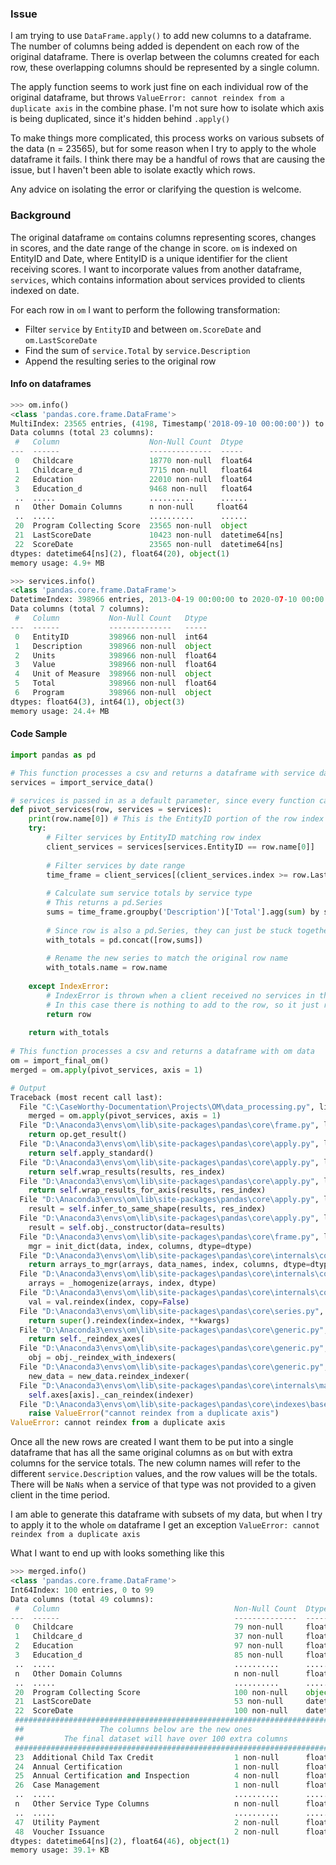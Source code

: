 ### Issue

I am trying to use `DataFrame.apply()` to add new columns to a dataframe. The number of columns being added is dependent on each row of the original dataframe. There is overlap between the columns created for each row, these overlapping columns should be represented by a single column. 

The apply function seems to work just fine on each individual row of the original dataframe, but throws `ValueError: cannot reindex from a duplicate axis` in the combine phase. I'm not sure how to isolate which axis is being duplicated, since it's hidden behind `.apply()`

To make things more complicated, this process works on various subsets of the data (n = 23565), but for some reason when I try to apply to the whole dataframe it fails. I think there may be a handful of rows that are causing the issue, but I haven't been able to isolate exactly which rows. 

Any advice on isolating the error or clarifying the question is welcome.

### Background

The original dataframe `om` contains columns representing scores, changes in scores, and the date range of the change in score. `om` is indexed on EntityID and Date, where EntityID is a unique identifier for the client receiving scores. I want to incorporate values from another dataframe, `services`, which contains information about services provided to clients indexed on date.

For each row in `om` I want to perform the following transformation:

- Filter `service` by `EntityID` and between `om.ScoreDate` and `om.LastScoreDate`
- Find the sum of `service.Total` by `service.Description`
- Append the resulting series to the original row

#### Info on dataframes
```Python
>>> om.info() 
<class 'pandas.core.frame.DataFrame'>
MultiIndex: 23565 entries, (4198, Timestamp('2018-09-10 00:00:00')) to (69793, Timestamp('2021-04-15 00:00:00'))
Data columns (total 23 columns):
 #   Column                    Non-Null Count  Dtype
---  ------                    --------------  -----
 0   Childcare                 18770 non-null  float64
 1   Childcare_d               7715 non-null   float64
 2   Education                 22010 non-null  float64
 3   Education_d               9468 non-null   float64
 ..  .....                     ..........      ......
 n   Other Domain Columns      n non-null     float64
 ..  .....                     ..........      ......
 20  Program Collecting Score  23565 non-null  object
 21  LastScoreDate             10423 non-null  datetime64[ns]
 22  ScoreDate                 23565 non-null  datetime64[ns]
dtypes: datetime64[ns](2), float64(20), object(1)
memory usage: 4.9+ MB

>>> services.info()
<class 'pandas.core.frame.DataFrame'>
DatetimeIndex: 398966 entries, 2013-04-19 00:00:00 to 2020-07-10 00:00:00
Data columns (total 7 columns):
 #   Column           Non-Null Count   Dtype
---  ------           --------------   -----
 0   EntityID         398966 non-null  int64
 1   Description      398966 non-null  object
 2   Units            398966 non-null  float64
 3   Value            398966 non-null  float64
 4   Unit of Measure  398966 non-null  object
 5   Total            398966 non-null  float64
 6   Program          398966 non-null  object
dtypes: float64(3), int64(1), object(3)
memory usage: 24.4+ MB
```

#### Code Sample

```Python
import pandas as pd

# This function processes a csv and returns a dataframe with service data
services = import_service_data()

# services is passed in as a default parameter, since every function call relies on data from services
def pivot_services(row, services = services):
    print(row.name[0]) # This is the EntityID portion of the row index
	try:
		# Filter services by EntityID matching row index
		client_services = services[services.EntityID == row.name[0]]
		
		# Filter services by date range
		time_frame = client_services[(client_services.index >= row.LastScoreDate) & (client_services.index < row.ScoreDate)]
		
		# Calculate sum service totals by service type
		# This returns a pd.Series
		sums = time_frame.groupby('Description')['Total'].agg(sum) by service type
		
		# Since row is also a pd.Series, they can just be stuck together
		with_totals = pd.concat([row,sums])
		
		# Rename the new series to match the original row name
		with_totals.name = row.name
	
	except IndexError:
		# IndexError is thrown when a client received no services in the date range
		# In this case there is nothing to add to the row, so it just returns the row
		return row
	
	return with_totals
	
# This function processes a csv and returns a dataframe with om data
om = import_final_om()
merged = om.apply(pivot_services, axis = 1)

# Output
Traceback (most recent call last):
  File "C:\CaseWorthy-Documentation\Projects\OM\data_processing.py", line 131, in <module>
    merged = om.apply(pivot_services, axis = 1)
  File "D:\Anaconda3\envs\om\lib\site-packages\pandas\core\frame.py", line 7768, in apply
    return op.get_result()
  File "D:\Anaconda3\envs\om\lib\site-packages\pandas\core\apply.py", line 185, in get_result
    return self.apply_standard()
  File "D:\Anaconda3\envs\om\lib\site-packages\pandas\core\apply.py", line 279, in apply_standard
    return self.wrap_results(results, res_index)
  File "D:\Anaconda3\envs\om\lib\site-packages\pandas\core\apply.py", line 303, in wrap_results
    return self.wrap_results_for_axis(results, res_index)
  File "D:\Anaconda3\envs\om\lib\site-packages\pandas\core\apply.py", line 440, in wrap_results_for_axis
    result = self.infer_to_same_shape(results, res_index)
  File "D:\Anaconda3\envs\om\lib\site-packages\pandas\core\apply.py", line 446, in infer_to_same_shape
    result = self.obj._constructor(data=results)
  File "D:\Anaconda3\envs\om\lib\site-packages\pandas\core\frame.py", line 529, in __init__
    mgr = init_dict(data, index, columns, dtype=dtype)
  File "D:\Anaconda3\envs\om\lib\site-packages\pandas\core\internals\construction.py", line 287, in init_dict
    return arrays_to_mgr(arrays, data_names, index, columns, dtype=dtype)
  File "D:\Anaconda3\envs\om\lib\site-packages\pandas\core\internals\construction.py", line 85, in arrays_to_mgr
    arrays = _homogenize(arrays, index, dtype)
  File "D:\Anaconda3\envs\om\lib\site-packages\pandas\core\internals\construction.py", line 344, in _homogenize
    val = val.reindex(index, copy=False)
  File "D:\Anaconda3\envs\om\lib\site-packages\pandas\core\series.py", line 4345, in reindex
    return super().reindex(index=index, **kwargs)
  File "D:\Anaconda3\envs\om\lib\site-packages\pandas\core\generic.py", line 4811, in reindex
    return self._reindex_axes(
  File "D:\Anaconda3\envs\om\lib\site-packages\pandas\core\generic.py", line 4832, in _reindex_axes
    obj = obj._reindex_with_indexers(
  File "D:\Anaconda3\envs\om\lib\site-packages\pandas\core\generic.py", line 4877, in _reindex_with_indexers
    new_data = new_data.reindex_indexer(
  File "D:\Anaconda3\envs\om\lib\site-packages\pandas\core\internals\managers.py", line 1301, in reindex_indexer
    self.axes[axis]._can_reindex(indexer)
  File "D:\Anaconda3\envs\om\lib\site-packages\pandas\core\indexes\base.py", line 3476, in _can_reindex
    raise ValueError("cannot reindex from a duplicate axis")
ValueError: cannot reindex from a duplicate axis
```



Once all the new rows are created I want them to be put into a single dataframe that has all the same original columns as `om` but with extra columns for the service totals. The new column names will refer to the different `service.Description` values, and the row values will be the totals. There will be `NaNs` when a service of that type was not provided to a given client in the time period. 

I am able to generate this dataframe with subsets of my data, but when I try to apply it to the whole `om` dataframe I get an exception `ValueError: cannot reindex from a duplicate axis`

What I want to end up with looks something like this

```Python
>>> merged.info()
<class 'pandas.core.frame.DataFrame'>
Int64Index: 100 entries, 0 to 99
Data columns (total 49 columns):
 #   Column                                       Non-Null Count  Dtype
---  ------                                       --------------  -----
 0   Childcare                                    79 non-null     float64
 1   Childcare_d                                  37 non-null     float64
 2   Education                                    97 non-null     float64
 3   Education_d                                  85 non-null     float64
 ..  .....                                        ..........      ......
 n   Other Domain Columns                         n non-null      float64
 ..  .....                                        ..........      ......
 20  Program Collecting Score                     100 non-null    object
 21  LastScoreDate                                53 non-null     datetime64[ns]
 22  ScoreDate                                    100 non-null    datetime64[ns]
 ########################################################################
 ##                 The columns below are the new ones                 ##
 ##         The final dataset will have over 100 extra columns         ##
 ########################################################################
 23  Additional Child Tax Credit                  1 non-null      float64
 24  Annual Certification                         1 non-null      float64
 25  Annual Certification and Inspection          4 non-null      float64
 26  Case Management                              1 non-null      float64
 ..  .....                                        ..........      ......
 n   Other Service Type Columns                   n non-null      float64
 ..  .....                                        ..........      ......
 47  Utility Payment                              2 non-null      float64
 48  Voucher Issuance                             2 non-null      float64
dtypes: datetime64[ns](2), float64(46), object(1)
memory usage: 39.1+ KB
```

